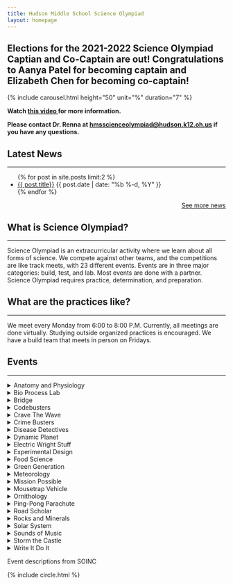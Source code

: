 ```yaml
---
title: Hudson Middle School Science Olympiad
layout: homepage
---
```

## Elections for the 2021-2022 Science Olympiad Captian and Co-Captain are out! Congratulations to Aanya Patel for becoming captain and Elizabeth Chen for becoming co-captain!
 {% include carousel.html height="50" unit="%" duration="7" %}
<p><strong>Watch <a href="https://youtu.be/Y19-EAbRHOI">this video </a>for more information.</strong></p>
<p><strong>Please contact Dr. Renna at <a href="mailto:hmsscienceolympiad@hudson.k12.oh.us">hmsscienceolympiad@hudson.k12.oh.us</a> if you have any questions.</strong></p>
<h2>Latest News</h2>
<hr />
<ul class="myposts">
{% for post in site.posts limit:2 %}
    <li><a href="{{ post.url }}">{{ post.title}}</a>
    <span class="postDate">{{ post.date | date: "%b %-d, %Y" }}</span>
    </li>
{% endfor %}
</ul>
<p style="text-align: right;"><a href="https://hmsscioly.js.org/blog"> See more news </a></p>

<h2> What is Science Olympiad? </h2>
<hr />
<p> Science Olympiad is an extracurricular activity where we learn about all forms of science. We compete against other teams, and the competitions are like track meets, with 23 different events. Events are in three major categories: build, test, and lab. Most events are done with a partner. Science Olympiad requires practice, determination, and preparation. </p>

<h2> What are the practices like? </h2>
<hr />
<p>We meet every Monday from 6:00 to 8:00 P.M. Currently, all meetings are done virtually.  Studying outside organized practices is encouraged. We have a build team that meets in person on Fridays.</p>



<h2>Events
 </h2>
<!-- begin event descriptions -->
<div>
<hr />

<details>
<summary> Anatomy and Physiology
</summary>
<p>
Participants will be assessed on their understanding of the anatomy and physiology for the human Nervous, Sense Organs, and Endocrine systems.
</p>
</details>
<details>
<summary>
Bio Process Lab
</summary>

<p>
This event is a lab-oriented competition involving the fundamental science processes of a middle school life science/biology lab program.
</p>
</details>
<details>
<summary> Bridge
</summary>

<p>
Teams will design and build a Bridge (Structure) meeting requirement specified in these rules to achieve the highest structural efficiency.
</p>
</details>
<details>
<summary> Codebusters </summary>

<p>Teams will cryptanalyze and decode encrypted messages using cryptanalysis techniques for historical and modern advanced ciphers.
</p>
</details>
<details>
<summary> Crave The Wave
</summary>

<p>
In this event competitors must demonstrate knowledge and process skills needed to solve problems and answer questions regarding all types of waves and wave motion.</p>
</details>

 <details>
  <summary> Crime Busters </summary>
  <p>
   Given a scenario, a collection of evidence, and possible suspects, students will perform a series of tests. The test results along with other evidence will be used to solve a crime.
  </p></details>

<details>
<summary> Disease Detectives
</summary>

<p>
Participants will use investigative skills in the scientific study of disease, injury, health and disability in populations or groups of people.
</p>
</details>
<details>
<summary> Dynamic Planet
</summary>

<p>
Teams will complete tasks related to physical and geological oceanography. 
</p>
</details>
<details>
<summary> Electric Wright Stuff
</summary>

<p>
Prior to the tournament teams design, construct, and test free flight electric-powered monoplanes to achieve maximum time aloft.
</p>
</details>
<details>
<summary> Experimental Design
</summary>

<p>
This event will determine a participant's ability to design, conduct and report the findings of an experiment entirely on-site.
</p>
</details>
<details>
<summary> Food Science
</summary>

<p>
Students will answer questions on food chemistry with a focus on sugars. In addition, participants will build a hydrometer capable of measuring sugar solutions between 1-10% (mass/volume).
</p>
</details>

<details>
<summary> Green Generation
</summary>

<p>
Students will demonstrate an understanding of general ecological principles, the history and consequences of human impact on our environment, solutions to reversing trends and sustainability concepts. 
</p>
</details>
<details>
<summary> Meteorology
</summary>

<p>
Participants will use scientific process skills and quantitative analysis to demonstrate an understanding of the factors that influence world climate and climate change through the interpretation of climatological data, graphs, charts and images.
</p>
</details>
<details>
<summary> Mission Possible
</summary>

<p>
Prior to the competition, participants design, build, test and document a Rube Goldberg-like device that completes required Start and Final Actions through a series of specific actions.
</p>
</details>
<details>
<summary> Mousetrap Vehicle
</summary>

<p>
Teams design, build and test one vehicle using one or two mousetrap(s) as its sole means of propulsion to reach a target as quickly and accurately as possible.
</p>
</details>
<details>
<summary> Ornithology
</summary>

<p>
Participants will be assessed on their knowledge of North American birds.
</p>
</details>


<details>
<summary>Ping-Pong Parachute
</summary>
<p>
Prior to the tournament, teams will design, build and bring up to three bottle rockets to the tournament to launch a ping pong ball attached to a parachute to stay aloft for the greatest amount of time.
</p>
</details>
<details>
<summary>Road Scholar
</summary>

<p>
Participants will answer interpretive questions that may use one or more state highway maps, USGS topographic maps, Internet-generated maps, a road atlas or satellite/aerial images.
</p>
</details>
<details>
<summary>Rocks and Minerals
</summary>

<p>
Teams will demonstrate their knowledge of rocks and minerals.
</p>
</details>
<details>
<summary> Solar System
</summary>

<p>
Students will demonstrate an understanding and knowledge of planet formation and structure in our solar system and how it relates to that observed in extrasolar systems.
</p>
</details>


<details>
<summary> Sounds of Music
</summary>

<p>
Teams must construct and tune one device prior to the tournament based on a one-octave 12-tone equal tempered scale and complete a written test on the physics of sound and music concepts.
</p>
</details>
<details>
<summary> Storm the Castle
</summary>

<p>
Prior to the competition, teams will design, construct and calibrate a single device capable of launching projectiles onto a target and collect data regarding device parameters and performance.

</p>
</details>

<details>
<summary> Write It Do It
</summary>

<p>
One student will write a description of an object and how to build it, and then the other student will attempt to construct the object from this description.
</p>
</details>
</div>
<p>Event descriptions from SOINC </p>

{% include circle.html %}
